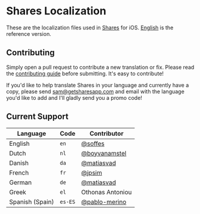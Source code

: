 # Shares Localization

These are the localization files used in [Shares](http://getsharesapp.com) for iOS. [English](en.lproj/Localizable.strings) is the reference version.


## Contributing

Simply open a pull request to contribute a new translation or fix. Please read the [contributing guide](Contributing.markdown) before submitting. It's easy to contribute!

If you'd like to help translate Shares in your language and currently have a copy, please send <sam@getsharesapp.com> and email with the language you'd like to add and I'll gladly send you a promo code!


## Current Support

Language             | Code      | Contributor
---------------------|-----------|------------
English              | `en`      | [@soffes](https://github.com/soffes)
Dutch                | `nl`      | [@boyvanamstel](https://github.com/boyvanamstel)
Danish               | `da`      | [@matiasvad](https://github.com/matiasvad)
French               | `fr`      | [@jpsim](https://github.com/jpsim)
German               | `de`      | [@matiasvad](https://github.com/lmprht)
Greek                | `el`      | Othonas Antoniou
Spanish (Spain)      | `es-ES`   | [@pablo-merino](https://github.com/pablo-merino)

